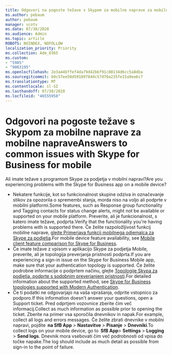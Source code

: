 ```yaml
---
title: Odgovori na pogoste težave s Skypom za mobilne naprave za mobilne naprave
ms.author: pebaum
author: pebaum
manager: scotv
ms.date: 07/30/2020
ms.audience: Admin
ms.topic: article
ROBOTS: NOINDEX, NOFOLLOW
localization_priority: Priority
ms.collection: Adm_O365
ms.custom:
- "5985"
- "9003195"
ms.openlocfilehash: 2e3a44bffef4da79d42bbf91c80134d6cc5a8dba
ms.sourcegitcommit: b9c57ee50d59189784dc57d70a235fe15a9ee6c7
ms.translationtype: MT
ms.contentlocale: sl-SI
ms.lasthandoff: 07/30/2020
ms.locfileid: "46555958"
---
```

# <a name="answers-to-common-issues-with-skype-for-business-for-mobile"></a><span data-ttu-id="e55f8-102">Odgovori na pogoste težave s Skypom za mobilne naprave za mobilne naprave</span><span class="sxs-lookup"><span data-stu-id="e55f8-102">Answers to common issues with Skype for Business for mobile</span></span>

<span data-ttu-id="e55f8-103">Ali imate težave s programom Skype za podjetja v mobilni napravi?</span><span class="sxs-lookup"><span data-stu-id="e55f8-103">Are you experiencing problems with the Skype for Business app on a mobile device?</span></span>

- <span data-ttu-id="e55f8-104">Nekatere funkcije, kot so funkcionalnost skupine odziva in označevanje stikov za opozorila o spremembi stanja, morda niso na voljo ali podprte v mobilni platformi.</span><span class="sxs-lookup"><span data-stu-id="e55f8-104">Some features, such as Response group functionality and Tagging contacts for status change alerts, might not be available or supported on your mobile platform.</span></span> <span data-ttu-id="e55f8-105">Preverite, ali je funkcionalnost, s katero imate težave, podprta.</span><span class="sxs-lookup"><span data-stu-id="e55f8-105">Verify that the functionality you're having problems with is supported there.</span></span> <span data-ttu-id="e55f8-106">Če želite razpoložljivost funkcij mobilne naprave, [glejte Primerjava funkcij mobilnega odjemalca za Skype za podjetja](https://technet.microsoft.com/library/Dn951412.aspx).</span><span class="sxs-lookup"><span data-stu-id="e55f8-106">For mobile device feature availability, see [Mobile client feature comparison for Skype for Business](https://technet.microsoft.com/library/Dn951412.aspx).</span></span>
- <span data-ttu-id="e55f8-107">Če imate težave z vpisom v aplikacijo Skype za podjetja Mobile, preverite, ali je topologija preverjanja pristnosti podprta.</span><span class="sxs-lookup"><span data-stu-id="e55f8-107">If you are experiencing a sign-in issue on the Skype for Business Mobile app, make sure that your authentication topology is supported.</span></span> <span data-ttu-id="e55f8-108">Če želite podrobne informacije o podprtem načinu, glejte [Topologije Skypa za podjetja, podprte s sodobnim preverjanjem pristnosti](https://docs.microsoft.com/skypeforbusiness/plan-your-deployment/modern-authentication/topologies-supported).</span><span class="sxs-lookup"><span data-stu-id="e55f8-108">For detailed information about the supported method, see [Skype for Business topologies supported with Modern Authentication](https://docs.microsoft.com/skypeforbusiness/plan-your-deployment/modern-authentication/topologies-supported).</span></span>  
- <span data-ttu-id="e55f8-109">Če ti podatki ne odgovarjajo na vaša vprašanja, odprite vstopnico za podporo.</span><span class="sxs-lookup"><span data-stu-id="e55f8-109">If this information doesn't answer your questions, open a Support ticket.</span></span> <span data-ttu-id="e55f8-110">Pred odprtjem vozovnice zberite čim več informacij.</span><span class="sxs-lookup"><span data-stu-id="e55f8-110">Collect as much information as possible prior to opening the ticket.</span></span> <span data-ttu-id="e55f8-111">Zberite na primer vsa sporočila dnevnikov in napak.</span><span class="sxs-lookup"><span data-stu-id="e55f8-111">For example, collect all logs and errors messages.</span></span> <span data-ttu-id="e55f8-112">Če želite zbrati dnevnike v mobilni napravi, pojdite  **na SfB App** >   **Nastavitve**  >   **Pisanje**  >   **Dnevniki**.</span><span class="sxs-lookup"><span data-stu-id="e55f8-112">To collect logs on your mobile device, go to  **SfB App**>  **Settings** >  **Logging** >  **Send logs**.</span></span> <span data-ttu-id="e55f8-113">Dnevnik mora vsebovati čim več podrobnosti od vpisa do točke napake.</span><span class="sxs-lookup"><span data-stu-id="e55f8-113">The log should include as much detail as possible from sign-in to the point of failure.</span></span>
